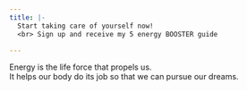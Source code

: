 ```yaml
---
title: |-
  Start taking care of yourself now!
  <br> Sign up and receive my 5 energy BOOSTER guide

---
```

Energy is the life force that propels us.  <br>
It helps our body do its job so that we can pursue our dreams.